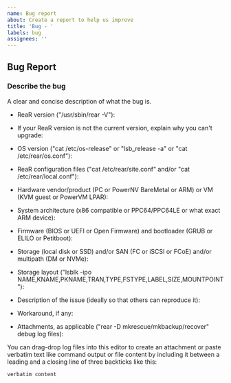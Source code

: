 ```yaml
---
name: Bug report
about: Create a report to help us improve
title: 'Bug - '
labels: bug
assignees: ''
---
```


## Bug Report

### Describe the bug

A clear and concise description of what the bug is.

* ReaR version ("/usr/sbin/rear -V"):

* If your ReaR version is not the current version, explain why you can't upgrade:

* OS version ("cat /etc/os-release" or "lsb_release -a" or "cat /etc/rear/os.conf"):

* ReaR configuration files ("cat /etc/rear/site.conf" and/or "cat /etc/rear/local.conf"):

* Hardware vendor/product (PC or PowerNV BareMetal or ARM) or VM (KVM guest or PowerVM LPAR):

* System architecture (x86 compatible or PPC64/PPC64LE or what exact ARM device):

* Firmware (BIOS or UEFI or Open Firmware) and bootloader (GRUB or ELILO or Petitboot):

* Storage (local disk or SSD) and/or SAN (FC or iSCSI or FCoE) and/or multipath (DM or NVMe):

* Storage layout ("lsblk -ipo NAME,KNAME,PKNAME,TRAN,TYPE,FSTYPE,LABEL,SIZE,MOUNTPOINT"):

* Description of the issue (ideally so that others can reproduce it):

* Workaround, if any:

* Attachments, as applicable ("rear -D mkrescue/mkbackup/recover" debug log files):

You can drag-drop log files into this editor to create an attachment
or paste verbatim text like command output or file content
by including it between a leading and a closing line of
three backticks like this:

```
verbatim content
```


